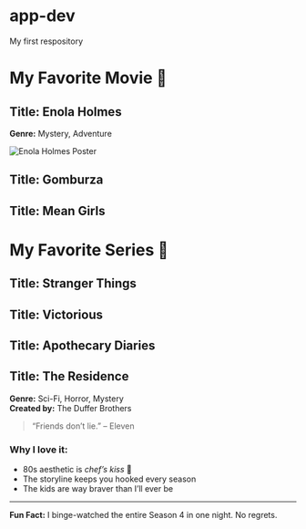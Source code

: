 # app-dev
My first respository
# My Favorite Movie 🍿
## Title: Enola Holmes

**Genre:** Mystery, Adventure 

![Enola Holmes Poster](https://www.google.com/imgres?q=enola%20holmes%20&imgurl=https%3A%2F%2Fm.media-amazon.com%2Fimages%2FM%2FMV5BMTRlYmI1NTMtYTVkYi00MjJkLWE3ZGItOThkYTdhNzBhMThhXkEyXkFqcGc%40._V1_.jpg&imgrefurl=https%3A%2F%2Fwww.imdb.com%2Ftitle%2Ftt7846844%2F&docid=QDn_crxdU4FRlM&tbnid=v3pYZs2sWZtyKM&vet=12ahUKEwj7pqzwpLeQAxWGk1YBHSWCLCIQM3oECBkQAA..i&w=1012&h=1500&hcb=2&ved=2ahUKEwj7pqzwpLeQAxWGk1YBHSWCLCIQM3oECBkQAA)

## Title: Gomburza
## Title: Mean Girls

# My Favorite Series 🍿
## Title: Stranger Things
## Title: Victorious
## Title: Apothecary Diaries
## Title: The Residence



**Genre:** Sci-Fi, Horror, Mystery  
**Created by:** The Duffer Brothers

> “Friends don’t lie.” – Eleven

### Why I love it:
- 80s aesthetic is *chef’s kiss* 🎸  
- The storyline keeps you hooked every season  
- The kids are way braver than I’ll ever be  

---
**Fun Fact:** I binge-watched the entire Season 4 in one night. No regrets.
